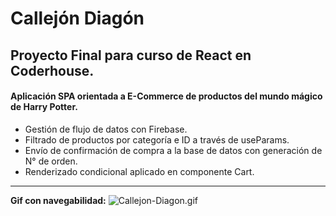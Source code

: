 # Callejón Diagón

## Proyecto Final para curso de React en Coderhouse.
#### Aplicación SPA orientada a E-Commerce de productos del mundo mágico de Harry Potter.

* Gestión de flujo de datos con Firebase.
* Filtrado de productos por categoría e ID a través de useParams.
* Envío de confirmación de compra a la base de datos con generación de N° de orden.
* Renderizado condicional aplicado en componente Cart.

---

**Gif con navegabilidad:**
![Callejon-Diagon.gif](https://i.postimg.cc/jdyVPy88/Callejon-Diagon.gif)